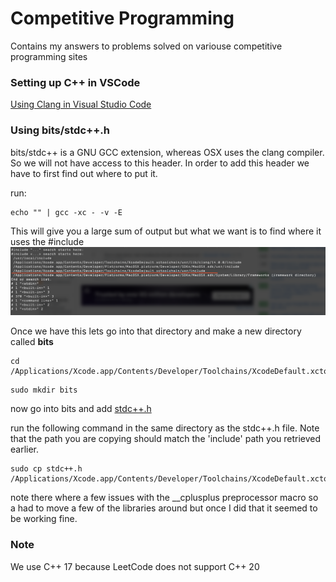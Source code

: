 # Competitive Programming 
Contains my answers to problems solved on variouse competitive programming sites

### Setting up C++ in VSCode
[Using Clang in Visual Studio Code](https://code.visualstudio.com/docs/cpp/config-clang-mac)

### Using bits/stdc++.h
bits/stdc++ is a GNU GCC extension, whereas OSX uses the clang compiler. So we will not have access to this header.
In order to add this header we have to first find out where to put it.

run:
```
echo "" | gcc -xc - -v -E
```
This will give you a large sum of output but what we want is to find where it uses the #include
![finding include](./assets/findingInclude.png)

Once we have this lets go into that directory and make a new directory called __bits__
```
cd /Applications/Xcode.app/Contents/Developer/Toolchains/XcodeDefault.xctoolchain/usr/include
```
```
sudo mkdir bits
```
now go into bits and add [stdc++.h](https://github.com/gcc-mirror/gcc/blob/master/libstdc%2B%2B-v3/include/precompiled/stdc%2B%2B.h)

run the following command in the same directory as the stdc++.h file. Note that the path you are copying should match the 'include' path
you retrieved earlier.
```
sudo cp stdc++.h /Applications/Xcode.app/Contents/Developer/Toolchains/XcodeDefault.xctoolchain/usr/include/bits/stdc++.h
```

note there where a few issues with the __cplusplus preprocessor macro so a had to move a few of the libraries around but once I did
that it seemed to be working fine.

### Note
We use C++ 17 because LeetCode does not support C++ 20
